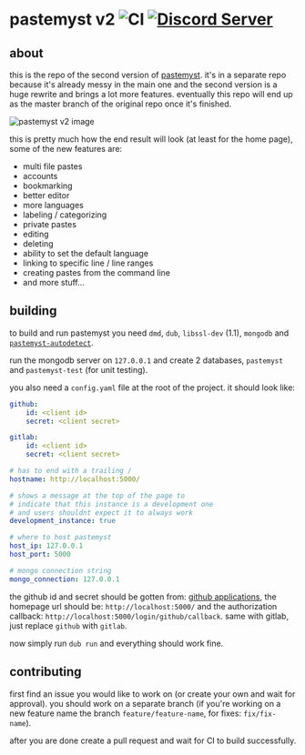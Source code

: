 # pastemyst v2 ![CI](https://github.com/CodeMyst/pastemyst-v2/workflows/CI/badge.svg) [![Discord Server](https://discordapp.com/api/guilds/298510542535000065/widget.png)](https://discord.gg/SdKbcbq)

## about

this is the repo of the second version of [pastemyst](https://paste.myst.rs). it's in a separate repo because it's already messy in the main one and the second version is a huge rewrite and brings a lot more features. eventually this repo will end up as the master branch of the original repo once it's finished.

![pastemyst v2 image](https://myst.rs/pastemyst-v2-image.png)

this is pretty much how the end result will look (at least for the home page), some of the new features are:

* multi file pastes
* accounts
* bookmarking
* better editor
* more languages
* labeling / categorizing
* private pastes
* editing
* deleting
* ability to set the default language
* linking to specific line / line ranges
* creating pastes from the command line
* and more stuff...

## building

to build and run pastemyst you need `dmd`, `dub`, `libssl-dev` (1.1), `mongodb` and [`pastemyst-autodetect`](https://github.com/codemyst/pastemyst-autodetect).

run the mongodb server on `127.0.0.1` and create 2 databases, `pastemyst` and `pastemyst-test` (for unit testing).

you also need a `config.yaml` file at the root of the project. it should look like:
```yaml
github:
    id: <client id>
    secret: <client secret>

gitlab:
    id: <client id>
    secret: <client secret>

# has to end with a trailing /
hostname: http://localhost:5000/

# shows a message at the top of the page to
# indicate that this instance is a development one
# and users shouldnt expect it to always work
development_instance: true

# where to host pastemyst
host_ip: 127.0.0.1
host_port: 5000

# mongo connection string
mongo_connection: 127.0.0.1
```

the github id and secret should be gotten from: [github applications](https://github.com/settings/applications), the homepage url should be: `http://localhost:5000/` and the authorization callback: `http://localhost:5000/login/github/callback`. same with gitlab, just replace `github` with `gitlab`.

now simply run `dub run` and everything should work fine.

## contributing

first find an issue you would like to work on (or create your own and wait for approval). you should work on a separate branch (if you're working on a new feature name the branch `feature/feature-name`, for fixes: `fix/fix-name`).

after you are done create a pull request and wait for CI to build successfully.
